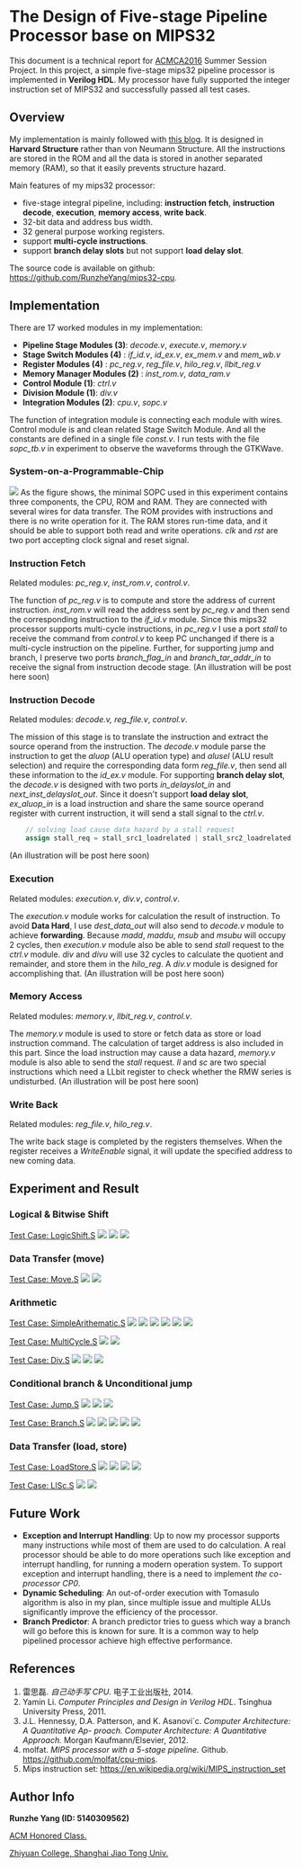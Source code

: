 # The Design of Five-stage Pipeline Processor base on MIPS32
This document is a technical report for [ACMCA2016](http://202.120.38.22:1000/wiki/index.php?title=Course:ACMCA2016) Summer Session Project. In this project, a simple five-stage mips32 pipeline processor is implemented in __Verilog HDL__. My processor have fully supported the integer instruction set of MIPS32 and successfully passed all test cases.

## Overview
My implementation is mainly followed with [this blog](http://blog.csdn.net/leishangwen/article/category/5723475/3). It is designed in __Harvard Structure__ rather than von Neumann Structure. All the instructions are stored in the ROM and all the data is stored in another separated memory (RAM), so that it easily prevents structure hazard.

Main features of my mips32 processor:

- five-stage integral pipeline, including: __instruction fetch__, __instruction decode__, __execution__, __memory access__, __write back__.
- 32-bit data and address bus width.
- 32 general purpose working registers.
- support __multi-cycle instructions__.
- support __branch delay slots__ but not support __load delay slot__.

The source code is available on github: https://github.com/RunzheYang/mips32-cpu.

## Implementation

There are 17 worked modules in my implementation: 

- __Pipeline Stage Modules (3)__: _decode.v_, _execute.v_, _memory.v_
- __Stage Switch Modules (4)__ : *if_id.v*, *id_ex.v*, *ex_mem.v* and *mem_wb.v*
- __Register Modules (4)__ : *pc_reg.v*, *reg_file.v*, *hilo_reg.v*, *llbit_reg.v*
- __Memory Manager Modules (2)__ : *inst_rom.v*, *data_ram.v*
- __Control Module (1)__: *ctrl.v*
- __Division Module (1)__: *div.v*
- __Integration Modules (2)__: *cpu.v*, *sopc.v*

The function of integration module is connecting each module with wires. Control module is and clean related Stage Switch Module. And all the constants are defined in a single file *const.v*. I run tests with the file *sopc_tb.v* in experiment to observe the waveforms through the GTKWave.

### System-on-a-Programmable-Chip
![](sopc.png)
As the figure shows, the minimal SOPC used in this experiment contains three components, the CPU, ROM and RAM. They are connected with several wires for  data transfer. The ROM provides with instructions and there is no write operation for it. The RAM stores run-time data, and it should be able to support both read and write operations. _clk_ and _rst_ are two port accepting clock signal and reset signal.

### Instruction Fetch
Related modules: *pc_reg.v*, *inst_rom.v*, *control.v*.

The function of *pc_reg.v* is to compute and store the address of current instruction. *inst_rom.v* will read the address sent by *pc_reg.v* and then send the corresponding instruction to the *if_id.v* module. 
Since this mips32 processor supports multi-cycle instructions, in *pc_reg.v* I use a port *stall* to receive the command from *control.v* to keep PC unchanged if there is a multi-cycle instruction on the pipeline. Further, for supporting jump and branch, I preserve two ports *branch_flag_in* and *branch_tar_addr_in* to receive the signal from instruction decode stage.
(An illustration will be post here soon)

### Instruction Decode
Related modules: *decode.v, reg_file.v*, *control.v*.

The mission of this stage is to translate the instruction and extract the source operand from the instruction. The *decode.v* module parse the instruction to get the *aluop* (ALU operation type) and *alusel* (ALU result selection) and require the corresponding data form *reg_file.v*, then send all these information to the *id_ex.v* module.
For supporting **branch delay slot**, the *decode.v* is designed with two ports *in_delayslot_in* and *next_inst_delayslot_out*. Since it doesn't support **load delay slot**, *ex_aluop_in* is a load instruction and share the same source operand register with current instruction, it will send a stall signal to the *ctrl.v*.
```verilog
    // solving load cause data hazard by a stall request
    assign stall_req = stall_src1_loadrelated | stall_src2_loadrelated;
```
(An illustration will be post here soon)

### Execution
Related modules: *execution.v*, *div.v*, *control.v*.

The *execution.v* module works for calculation the result of instruction. To avoid **Data Hard**, I use *dest_data_out* will also send to *decode.v* module to achieve __forwarding__. Because *madd*, *maddu*, *msub* and *msubu* will occupy 2 cycles, then *execution.v* module also be able to send *stall* request to the *ctrl.v* module. *div* and *divu* will use 32 cycles to calculate the quotient and remainder, and store them in the *hilo_reg*. A *div.v* module is designed for accomplishing that.
(An illustration will be post here soon)

### Memory Access
Related modules: *memory.v*, *llbit_reg.v*, *control.v*.

The *memory.v* module is used to store or fetch data as store or load instruction command. The calculation of target address is also included in this part. Since the load instruction may cause a data hazard, *memory.v* module is also able to send the *stall* request. *ll* and *sc* are two special instructions which need a LLbit register to check whether the RMW series is undisturbed.
(An illustration will be post here soon)

### Write Back
Related modules: *reg_file.v*, *hilo_reg.v*.

The write back stage is completed by the registers themselves. When the register receives a _WriteEnable_ signal, it will update the specified address to new coming data.

## Experiment and Result
### Logical & Bitwise Shift
[Test Case: LogicShift.S](https://github.com/RunzheYang/mips32-cpu/blob/master/test_cases/LogicShift.S)
![](logicalshift1.png)
![](logicalshift2.png)
![](shiftnop1.png)
### Data Transfer (move)
[Test Case: Move.S](https://github.com/RunzheYang/mips32-cpu/blob/master/test_cases/Move.S)
![](move1.png)
![](move2.png)
### Arithmetic
[Test Case: SimpleArithematic.S](https://github.com/RunzheYang/mips32-cpu/blob/master/test_cases/SimpleArithematic.S)
![](arithe1.png)
![](arithe2.png)
![](arithe_i.png)
![](clzclo1.png)
![](clzclo2.png)
![](mul.png)

[Test Case: MultiCycle.S](https://github.com/RunzheYang/mips32-cpu/blob/master/test_cases/MultiCycle.S)
![](maddmsub1.png)
![](maddmsub2.png)

[Test Case: Div.S](https://github.com/RunzheYang/mips32-cpu/blob/master/test_cases/Div.S)
![](div1.png)
![](div2.png)
![](div3.png)
### Conditional branch & Unconditional jump
[Test Case: Jump.S](https://github.com/RunzheYang/mips32-cpu/blob/master/test_cases/Jump.S)
![](jp1.png)
![](jp2.png)
![](jp3.png)

[Test Case: Branch.S](https://github.com/RunzheYang/mips32-cpu/blob/master/test_cases/Branch.S)
![](br2.png)
![](br2.png)
![](br3.png)
![](br4.png)
![](br5.png)
### Data Transfer (load, store)
[Test Case: LoadStore.S](https://github.com/RunzheYang/mips32-cpu/blob/master/test_cases/LoadStore.S)
![](ls1.png)
![](ls2.png)
![](ls3.png)
![](ls4.png)

[Test Case: LlSc.S](https://github.com/RunzheYang/mips32-cpu/blob/master/test_cases/LlSc.S)
![](llsc1.png)
![](llsc2.png)

## Future Work
- __Exception and Interrupt Handling__: Up to now my processor supports many instructions while most of them are used to do calculation. A real processor should be able to do more operations such like exception and interrupt handling, for running a modern operation system. To support exception and interrupt handling, there is a need to implement _the co-processor CP0_.
- __Dynamic Scheduling__:  An out-of-order execution with Tomasulo algorithm is also in my plan, since multiple issue and multiple ALUs significantly improve the efficiency of the processor.
- __Branch Predictor__:  A branch predictor tries to guess which way a branch will go before this is known for sure. It is a common way to help pipelined processor achieve high effective performance.

## References
1. 雷思磊. _自己动手写 CPU_. 电子工业出版社, 2014.
2. Yamin Li. _Computer Principles and Design in Verilog HDL_. Tsinghua University Press, 2011.
3. J.L. Hennessy, D.A. Patterson, and K. Asanovi´c. _Computer Architecture: A Quantitative Ap- proach. Computer Architecture: A Quantitative Approach._ Morgan Kaufmann/Elsevier, 2012.
4. molfat. _MIPS processor with a 5-stage pipeline._ Github. https://github.com/molfat/cpu-mips.
5. Mips instruction set: https://en.wikipedia.org/wiki/MIPS_instruction_set

## Author Info
__Runzhe Yang (ID: 5140309562)__

[ACM Honored Class.](http://acm.sjtu.edu.cn/home)

[Zhiyuan College, Shanghai Jiao Tong Univ.](http://zhiyuan.sjtu.edu.cn)
